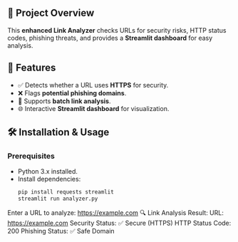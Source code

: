 ## 📌 Project Overview
This **enhanced Link Analyzer** checks URLs for security risks, HTTP status codes, phishing threats, and provides a **Streamlit dashboard** for easy analysis.

## 🚀 Features
- ✅ Detects whether a URL uses **HTTPS** for security.
- ❌ Flags **potential phishing domains**.
- 🔄 Supports **batch link analysis**.
- 🌐 Interactive **Streamlit dashboard** for visualization.


## 🛠️ Installation & Usage
### **Prerequisites**
- Python 3.x installed.
- Install dependencies:
  ```bash
  pip install requests streamlit
  streamlit run analyzer.py


Enter a URL to analyze: https://example.com
🔍 Link Analysis Result:
URL: https://example.com
Security Status: ✅ Secure (HTTPS)
HTTP Status Code: 200
Phishing Status: ✅ Safe Domain

